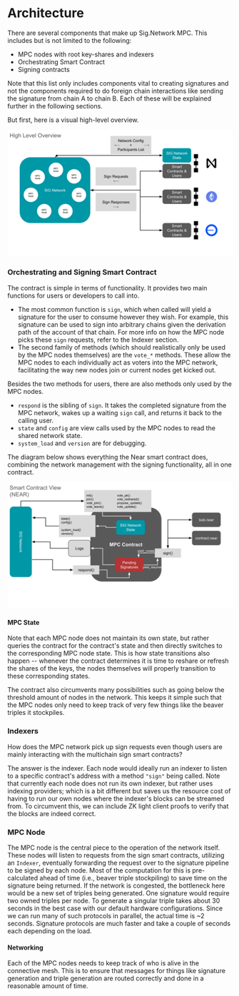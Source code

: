 # Architecture

There are several components that make up Sig.Network MPC. This includes but is not limited to the following:

- MPC nodes with root key-shares and indexers
- Orchestrating Smart Contract
- Signing contracts

Note that this list only includes components vital to creating signatures and not the components required to do foreign chain interactions like sending the signature from chain A to chain B. Each of these will be explained further in the following sections.

But first, here is a visual high-level overview.

![diagram](./doc/System%20Architecture%20Overview%20-%20High%20Level.svg)

### Orchestrating and Signing Smart Contract

The contract is simple in terms of functionality. It provides two main functions for users or developers to call into.

- The most common function is `sign`, which when called will yield a signature for the user to consume however they wish. For example, this signature can be used to sign into arbitrary chains given the derivation path of the account of that chain. For more info on how the MPC node picks these `sign` requests, refer to the Indexer section.
- The second family of methods (which should realistically only be used by the MPC nodes themselves) are the `vote_*` methods. These allow the MPC nodes to each individually act as voters into the MPC network, facilitating the way new nodes join or current nodes get kicked out.

Besides the two methods for users, there are also methods only used by the MPC nodes.

- `respond` is the sibling of `sign`. It takes the completed signature from the MPC network, wakes up a waiting `sign` call, and returns it back to the calling user.
- `state` and `config` are view calls used by the MPC nodes to read the shared network state.
- `system_load` and `version` are for debugging.

The diagram below shows everything the Near smart contract does, combining the network management with the signing functionality, all in one contract.

![diagram](./doc/System%20Architecture%20Overview%20-%20Smart%20Contract.svg)

#### MPC State

Note that each MPC node does not maintain its own state, but rather queries the contract for the contract's state and then directly switches to the corresponding MPC node state. This is how state transitions also happen -- whenever the contract determines it is time to reshare or refresh the shares of the keys, the nodes themselves will properly transition to these corresponding states.

The contract also circumvents many possibilities such as going below the threshold amount of nodes in the network. This keeps it simple such that the MPC nodes only need to keep track of very few things like the beaver triples it stockpiles.

### Indexers

How does the MPC network pick up sign requests even though users are mainly interacting with the multichain sign smart contracts?

The answer is the indexer. Each node would ideally run an indexer to listen to a specific contract's address with a method `"sign"` being called. Note that currently each node does not run its own indexer, but rather uses indexing providers; which is a bit different but saves us the resource cost of having to run our own nodes where the indexer's blocks can be streamed from. To circumvent this, we can include ZK light client proofs to verify that the blocks are indeed correct.

### MPC Node

The MPC node is the central piece to the operation of the network itself. These nodes will listen to requests from the sign smart contracts, utilizing an `Indexer`, eventually forwarding the request over to the signature pipeline to be signed by each node. Most of the computation for this is pre-calculated ahead of time (i.e., beaver triple stockpiling) to save time on the signature being returned. If the network is congested, the bottleneck here would be a new set of triples being generated. One signature would require two owned triples per node. To generate a singular triple takes about 30 seconds in the best case with our default hardware configurations. Since we can run many of such protocols in parallel, the actual time is ~2 seconds. Signature protocols are much faster and take a couple of seconds each depending on the load.

#### Networking

Each of the MPC nodes needs to keep track of who is alive in the connective mesh. This is to ensure that messages for things like signature generation and triple generation are routed correctly and done in a reasonable amount of time.
